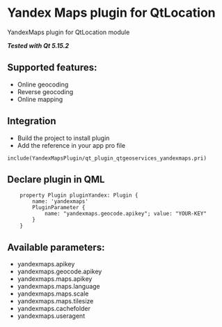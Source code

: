 # Yandex Maps plugin for QtLocation
YandexMaps plugin for QtLocation module

***Tested with Qt 5.15.2***

## Supported features:
- Online geocoding
- Reverse geocoding
- Online mapping

## Integration
- Build the project to install plugin
- Add the reference in your app pro file 
```
include(YandexMapsPlugin/qt_plugin_qtgeoservices_yandexmaps.pri) 
```

## Declare plugin in QML
```
    property Plugin pluginYandex: Plugin {
        name: 'yandexmaps'
        PluginParameter {
            name: "yandexmaps.geocode.apikey"; value: "YOUR-KEY"
        }
    }    
```

## Available parameters:
- yandexmaps.apikey
- yandexmaps.geocode.apikey
- yandexmaps.maps.apikey
- yandexmaps.maps.language
- yandexmaps.maps.scale
- yandexmaps.maps.tilesize
- yandexmaps.cachefolder
- yandexmaps.useragent
